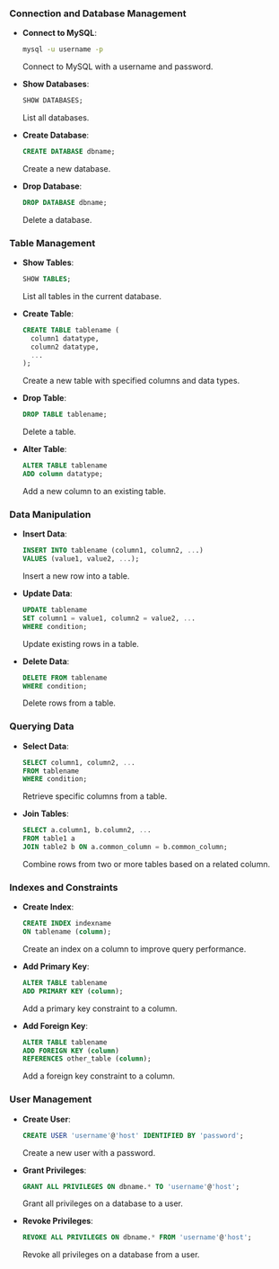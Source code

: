 ### Connection and Database Management

- **Connect to MySQL**:

  ```sh
  mysql -u username -p
  ```

  Connect to MySQL with a username and password.

- **Show Databases**:

  ```sql
  SHOW DATABASES;
  ```

  List all databases.

- **Create Database**:

  ```sql
  CREATE DATABASE dbname;
  ```

  Create a new database.

- **Drop Database**:
  ```sql
  DROP DATABASE dbname;
  ```
  Delete a database.

### Table Management

- **Show Tables**:

  ```sql
  SHOW TABLES;
  ```

  List all tables in the current database.

- **Create Table**:

  ```sql
  CREATE TABLE tablename (
    column1 datatype,
    column2 datatype,
    ...
  );
  ```

  Create a new table with specified columns and data types.

- **Drop Table**:

  ```sql
  DROP TABLE tablename;
  ```

  Delete a table.

- **Alter Table**:
  ```sql
  ALTER TABLE tablename
  ADD column datatype;
  ```
  Add a new column to an existing table.

### Data Manipulation

- **Insert Data**:

  ```sql
  INSERT INTO tablename (column1, column2, ...)
  VALUES (value1, value2, ...);
  ```

  Insert a new row into a table.

- **Update Data**:

  ```sql
  UPDATE tablename
  SET column1 = value1, column2 = value2, ...
  WHERE condition;
  ```

  Update existing rows in a table.

- **Delete Data**:
  ```sql
  DELETE FROM tablename
  WHERE condition;
  ```
  Delete rows from a table.

### Querying Data

- **Select Data**:

  ```sql
  SELECT column1, column2, ...
  FROM tablename
  WHERE condition;
  ```

  Retrieve specific columns from a table.

- **Join Tables**:
  ```sql
  SELECT a.column1, b.column2, ...
  FROM table1 a
  JOIN table2 b ON a.common_column = b.common_column;
  ```
  Combine rows from two or more tables based on a related column.

### Indexes and Constraints

- **Create Index**:

  ```sql
  CREATE INDEX indexname
  ON tablename (column);
  ```

  Create an index on a column to improve query performance.

- **Add Primary Key**:

  ```sql
  ALTER TABLE tablename
  ADD PRIMARY KEY (column);
  ```

  Add a primary key constraint to a column.

- **Add Foreign Key**:
  ```sql
  ALTER TABLE tablename
  ADD FOREIGN KEY (column)
  REFERENCES other_table (column);
  ```
  Add a foreign key constraint to a column.

### User Management

- **Create User**:

  ```sql
  CREATE USER 'username'@'host' IDENTIFIED BY 'password';
  ```

  Create a new user with a password.

- **Grant Privileges**:

  ```sql
  GRANT ALL PRIVILEGES ON dbname.* TO 'username'@'host';
  ```

  Grant all privileges on a database to a user.

- **Revoke Privileges**:
  ```sql
  REVOKE ALL PRIVILEGES ON dbname.* FROM 'username'@'host';
  ```
  Revoke all privileges on a database from a user.
